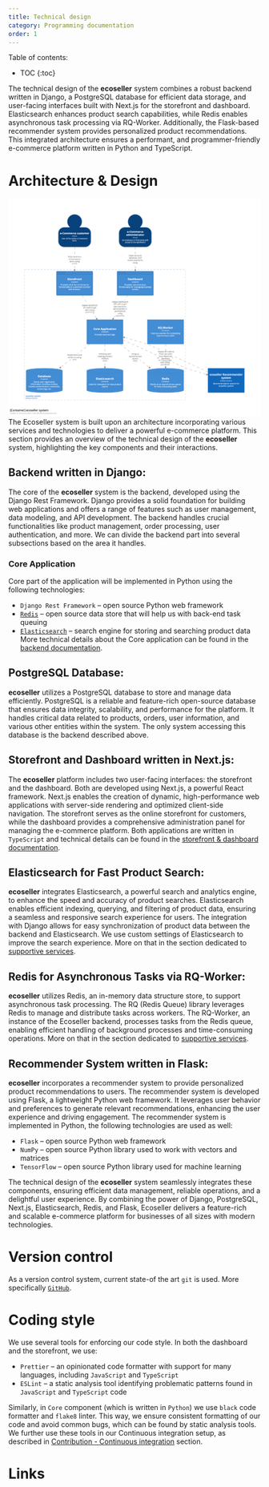 ```yaml
---
title: Technical design
category: Programming documentation
order: 1
---
```


Table of contents:
* TOC
{:toc}

The technical design of the **ecoseller** system combines a robust backend written in Django, a PostgreSQL database for efficient data storage, and user-facing interfaces built with Next.js for the storefront and dashboard. Elasticsearch enhances product search capabilities, while Redis enables asynchronous task processing via RQ-Worker. Additionally, the Flask-based recommender system provides personalized product recommendations. This integrated architecture ensures a performant, and programmer-friendly e-commerce platform written in Python and TypeScript.

# Architecture & Design
![C4 architecture model](../../images/c4_highlevel_architecture.png)
The Ecoseller system is built upon an architecture incorporating various services and technologies to deliver a powerful e-commerce platform. This section provides an overview of the technical design of the **ecoseller** system, highlighting the key components and their interactions.

## Backend written in Django:
The core of the **ecoseller** system is the backend, developed using the Django Rest Framework. Django provides a solid foundation for building web applications and offers a range of features such as user management, data modeling, and API development. The backend handles crucial functionalities like product management, order processing, user authentication, and more.
We can divide the backend part into several subsections based on the area it handles.
### Core Application
Core part of the application will be implemented in Python using the following technologies:
* `Django Rest Framework` – open source Python web framework
* [`Redis`](#redis-for-asynchronous-tasks-via-rq-worker) – open source data store that will help us with back-end task queuing
* [`Elasticsearch`](elasticsearch-for-fast-product-search) – search engine for storing and searching product data
More technical details about the Core application can be found in the [backend documentation](./backend.md).
## PostgreSQL Database:
**ecoseller** utilizes a PostgreSQL database to store and manage data efficiently. PostgreSQL is a reliable and feature-rich open-source database that ensures data integrity, scalability, and performance for the platform. It handles critical data related to products, orders, user information, and various other entities within the system.
The only system accessing this database is the backend described above.
## Storefront and Dashboard written in Next.js:
The **ecoseller** platform includes two user-facing interfaces: the storefront and the dashboard. Both are developed using Next.js, a powerful React framework. Next.js enables the creation of dynamic, high-performance web applications with server-side rendering and optimized client-side navigation. The storefront serves as the online storefront for customers, while the dashboard provides a comprehensive administration panel for managing the e-commerce platform.
Both applications are written in `TypeScript` and technical details can be found in the [storefront & dashboard documentation](./dashboard_storefront.md).
## Elasticsearch for Fast Product Search:
**ecoseller** integrates Elasticsearch, a powerful search and analytics engine, to enhance the speed and accuracy of product searches. Elasticsearch enables efficient indexing, querying, and filtering of product data, ensuring a seamless and responsive search experience for users. The integration with Django allows for easy synchronization of product data between the backend and Elasticsearch.
We use custom settings of Elasticsearch to improve the search experience. More on that in the section dedicated to [supportive services](./supportive_services.md).
## Redis for Asynchronous Tasks via RQ-Worker:
**ecoseller** utilizes Redis, an in-memory data structure store, to support asynchronous task processing. The RQ (Redis Queue) library leverages Redis to manage and distribute tasks across workers. The RQ-Worker, an instance of the Ecoseller backend, processes tasks from the Redis queue, enabling efficient handling of background processes and time-consuming operations.
More on that in the section dedicated to [supportive services](./supportive_services.md).
## Recommender System written in Flask:
**ecoseller** incorporates a recommender system to provide personalized product recommendations to users. The recommender system is developed using Flask, a lightweight Python web framework. It leverages user behavior and preferences to generate relevant recommendations, enhancing the user experience and driving engagement.
The recommender system is implemented in Python, the following technologies are used as well:
* `Flask` – open source Python web framework
* `NumPy` – open source Python library used to work with vectors and matrices
* `TensorFlow` – open source Python library used for machine learning

The technical design of the **ecoseller** system seamlessly integrates these components, ensuring efficient data management, reliable operations, and a delightful user experience. By combining the power of Django, PostgreSQL, Next.js, Elasticsearch, Redis, and Flask, Ecoseller delivers a feature-rich and scalable e-commerce platform for businesses of all sizes with modern technologies.


# Version control
As a version control system, current state-of the art `git` is used. More specifically [`GitHub`](https://github.com/ecoseller).

# Coding style
We use several tools for enforcing our code style. In both the dashboard and the storefront, we use:
* `Prettier` – an opinionated code formatter with support for many languages, including `JavaScript` and `TypeScript`
* `ESLint` – a static analysis tool identifying problematic patterns found in `JavaScript` and `TypeScript` code
  
Similarly, in `Core` component (which is written in `Python`) we use `black` code formatter and `flake8` linter.
This way, we ensure consistent formatting of our code and avoid common bugs, which can be found by static analysis tools. We further use these tools in our Continuous integration setup, as described in [Contribution - Continuous integration](../../contribution#continuous-integration) section.


# Links